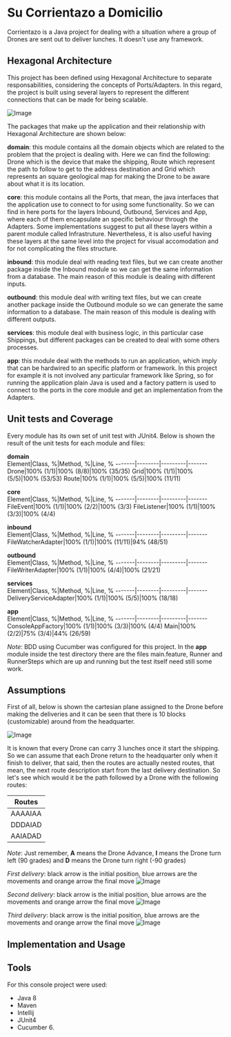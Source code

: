 # Su Corrientazo a Domicilio

Corrientazo is a Java project for dealing with a situation where a group of Drones are sent out to deliver lunches. It doesn't use any framework.

## Hexagonal Architecture

This project has been defined using Hexagonal Architecture to separate responsabilities, considering the concepts of Ports/Adapters. In this regard, the project is built using several layers to represent the different connections that can be made for being scalable.

![Image](https://tejidosjulieth.com/Arquitectura-Hexagonal.png)

The packages that make up the application and their relationship with Hexagonal Architecture are shown below:

**domain**: this module contains all the domain objects which are related to the problem that the project is dealing with. Here we can find the following: Drone which is the device that make the shipping, Route which represent the path to follow to get to the address destination and Grid which represents an square geological map for making the Drone to be aware about what it is its location.

**core**: this module contains all the Ports, that mean, the java interfaces that the application use to connect to for using some functionality. So we can find in here ports for the layers Inbound, Outbound, Services and App, where each of them encapsulate an specific behaviour through the Adapters. Some implementations suggest to put all these layers within a parent module called Infrastruture. Nevertheless, it is also useful having these layers at the same level into the project for visual accomodation and for not complicating the files structure.

**inbound**: this module deal with reading text files, but we can create another package inside the Inbound module so we can get the same information from a database. The main reason of this module is dealing with different inputs.

**outbound**: this module deal with writing text files, but we can create another package inside the Outbound module so we can generate the same information to a database. The main reason of this module is dealing with different outputs.

**services**: this module deal with business logic, in this particular case Shippings, but different packages can be created to deal with some others processes.

**app**: this module deal with the methods to run an application, which imply that can be hardwired to an specific platform or framework. In this project for example it is not involved any particular framework like Spring, so for running the application plain Java is used and a factory pattern is used to connect to the ports in the core module and get an implementation from the Adapters.

## Unit tests and Coverage

Every module has its own set of unit test with JUnit4. Below is shown the result of the unit tests for each module and files:

**domain**<br/>
Element|Class, %|Method, %|Line, %
-------|--------|---------|-------
Drone|100% (1/1)|100% (8/8)|100% (35/35)
Grid|100% (1/1)|100% (5/5)|100% (53/53)
Route|100% (1/1)|100% (5/5)|100% (11/11)

**core**<br/>
Element|Class, %|Method, %|Line, %
-------|--------|---------|-------
FileEvent|100% (1/1)|100% (2/2)|100% (3/3)
FileListener|100% (1/1)|100% (3/3)|100% (4/4)

**inbound**<br/>
Element|Class, %|Method, %|Line, %
-------|--------|---------|-------
FileWatcherAdapter|100% (1/1)|100% (11/11)|94% (48/51)

**outbound**<br/>
Element|Class, %|Method, %|Line, %
-------|--------|---------|-------
FileWriterAdapter|100% (1/1)|100% (4/4)|100% (21/21)

**services**<br/>
Element|Class, %|Method, %|Line, %
-------|--------|---------|-------
DeliveryServiceAdapter|100% (1/1)|100% (5/5)|100% (18/18)

**app**<br/>
Element|Class, %|Method, %|Line, %
-------|--------|---------|-------
ConsoleAppFactory|100% (1/1)|100% (3/3)|100% (4/4)
Main|100% (2/2)|75% (3/4)|44% (26/59)

*Note*: BDD using Cucumber was configured for this project. In the **app** module inside the test directory there are the files main.feature, Runner and RunnerSteps which are up and running but the test itself need still some work.

## Assumptions

First of all, below is shown the cartesian plane assigned to the Drone before making the deliveries and it can be seen that there is 10 blocks  (customizable) around from the headquarter.

![Image](https://tejidosjulieth.com/Initial-Position.png)

It is known that every Drone can carry 3 lunches once it start the shipping. So we can assume that each Drone return to the headquarter only when it finish to deliver, that said, then the routes are actually nested routes, that mean, the next route description start from the last delivery destination. So let's see which would it be the path followed by a Drone with the following routes:

Routes|
------|
AAAAIAA|
DDDAIAD|
AAIADAD|

*Note*: Just remember, **A** means the Drone Advance, **I** means the Drone turn left (90 grades) and **D** means the Drone turn right (-90 grades)

*First delivery*: black arrow is the initial position, blue arrows are the movements and orange arrow the final move
![Image](https://tejidosjulieth.com/First-delivery-AAAAIAA.png)

*Second delivery*: black arrow is the initial position, blue arrows are the movements and orange arrow the final move
![Image](https://tejidosjulieth.com/Second-delivery-DDDAIAD.png)

*Third delivery*: black arrow is the initial position, blue arrows are the movements and orange arrow the final move
![Image](https://tejidosjulieth.com/Third-delivery-AAIADAD.png)

## Implementation and Usage 



## Tools

For this console project were used: 
* Java 8 
* Maven 
* Intellij 
* JUnit4 
* Cucumber 6. 
